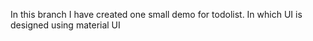 In this branch I have created one small demo for todolist. In which UI is designed using material UI 
